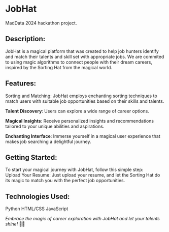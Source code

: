 # JobHat
MadData 2024 hackathon project.

## Description:
JobHat is a magical platform that was created to help job hunters identify and match their talents and skill set with appropriate jobs. We are commited to using magic algorithms to connect people with their dream careers, inspired by the Sorting Hat from the magical world.

## Features:
Sorting and Matching: JobHat employs enchanting sorting techniques to match users with suitable job opportunities based on their skills and talents.

**Talent Discovery**: Users can explore a wide range of career options.

**Magical Insights**: Receive personalized insights and recommendations tailored to your unique abilities and aspirations.

**Enchanting Interface**: Immerse yourself in a magical user experience that makes job searching a delightful journey.

## Getting Started:
To start your magical journey with JobHat, follow this simple step:
<br>
Upload Your Resume: Just upload your resume, and let the Sorting Hat do its magic to match you with the perfect job opportunities.

## Technologies Used:
Python
HTML/CSS
JavaScript


_Embrace the magic of career exploration with JobHat and let your talents shine!_ 🎩✨
